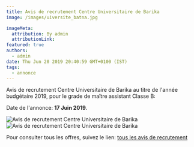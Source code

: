 ```yaml
---
title: Avis de recrutement Centre Universitaire de Barika
image: /images/uiversite_batna.jpg

imageMeta:
  attribution: By admin
  attributionLink:
featured: true
authors:
  - admin
date: Thu Jun 20 2019 20:40:59 GMT+0100 (IST)
tags:
  - annonce
---
```


Avis de recrutement Centre Universitaire de Barika au titre de l'année budgétaire 2019, pour le grade de maître assistant Classe B:

Date de l'annonce: **17 Juin 2019**.

![Avis de recrutement Centre Universitaire de Barika](/images/avis_de_recrutement_centre_universitaire_de_barika.jpg)
![Avis de recrutement Centre Universitaire de Barika](/images/avis_de_recrutement_centre_universitaire_de_barika_2.jpg)


Pour consulter tous les offres, suivez le lien: [tous les avis de recrutement](/tous_les_avis_de_recrutement_annee_budgetaire_2019/)

